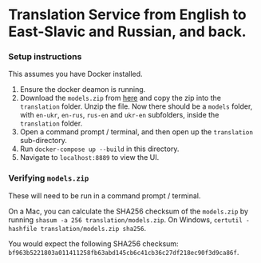 # Translation Service from English to East-Slavic and Russian, and back.

### Setup instructions
This assumes you have Docker installed.

1. Ensure the docker deamon is running.
2. Download the `models.zip` from [here](https://www.dropbox.com/s/jmiwnwzp242z3qt/models.zip?dl=0) and copy the zip into the `translation` folder. Unzip the file. Now there should be a `models` folder, with `en-ukr`, `en-rus`, `rus-en` and `ukr-en` subfolders, inside the `translation` folder.
3. Open a command prompt / terminal, and then open up the `translation` sub-directory.
4. Run `docker-compose up --build` in this directory.
5. Navigate to `localhost:8889` to view the UI.

### Verifying `models.zip`
These will need to be run in a command prompt / terminal.

On a Mac, you can calculate the SHA256 checksum of the `models.zip` by running `shasum -a 256 translation/models.zip`. On Windows, `certutil -hashfile translation/models.zip sha256`.


You would expect the following SHA256 checksum: `bf963b5221803a011411258fb63abd145cb6c41cb36c27df218ec90f3d9ca86f`.
